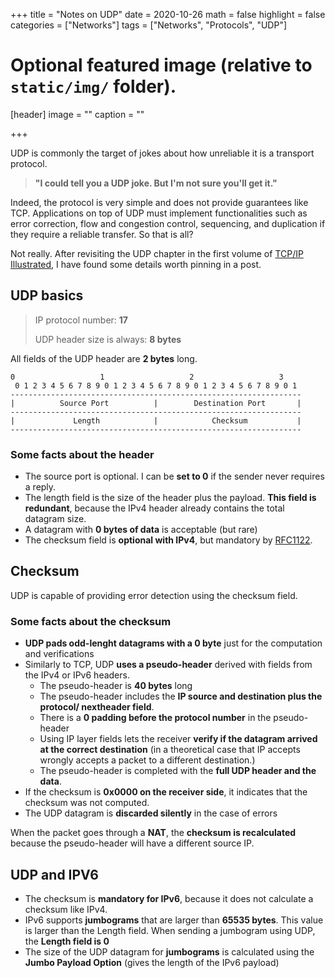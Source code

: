+++
title = "Notes on UDP"
date = 2020-10-26
math = false
highlight = false
categories = ["Networks"]
tags = ["Networks", "Protocols", "UDP"]

# Optional featured image (relative to `static/img/` folder).
[header]
image = ""
caption = ""

+++


UDP is commonly the target of jokes about how unreliable it is a transport protocol. 

> **"I could tell you a UDP joke. But I'm not sure you'll get it."**

Indeed, the protocol is very simple and does not provide guarantees like TCP. Applications on top of UDP must implement functionalities such as error correction, flow and congestion control, sequencing, and duplication if they require a reliable transfer. So that is all?

Not really. After revisiting the UDP chapter in the first volume of [TCP/IP Illustrated](https://www.pearson.com/us/higher-education/program/Fall-TCP-IP-Illustrated-Volume-1-The-Protocols-2nd-Edition/PGM69698.html), I have found some details worth pinning in a post.

## UDP basics

> IP protocol number: **17**
> 
> UDP header size is always: **8 bytes**


All fields of the UDP header are **2 bytes** long.  

```
0                   1                   2                   3
 0 1 2 3 4 5 6 7 8 9 0 1 2 3 4 5 6 7 8 9 0 1 2 3 4 5 6 7 8 9 0 1
-----------------------------------------------------------------
|          Source Port          |        Destination Port       |
-----------------------------------------------------------------
|             Length            |            Checksum           |
-----------------------------------------------------------------
```
 
###  Some facts about the header
 
*  The source port is optional. I can be **set to 0** if the sender never requires a reply.
*  The length field is the size of the header plus the payload. **This field is redundant**, because the IPv4 header already contains the total datagram size.
*  A datagram with **0 bytes of data** is acceptable (but rare)
*  The checksum field is **optional with IPv4**, but mandatory by [RFC1122](https://tools.ietf.org/html/rfc1122).


## Checksum

UDP is capable of providing error detection using the checksum field. 

### Some facts about the checksum 

* **UDP pads odd-lenght datagrams with a 0 byte** just for the computation and verifications
* Similarly to TCP, UDP **uses a pseudo-header** derived with fields from the IPv4 or IPv6 headers.
	* The pseudo-header is **40 bytes** long
	* The pseudo-header includes the **IP source and destination plus the protocol/ nextheader field**. 
	* There is a **0 padding before the protocol number** in the pseudo-header
	* Using IP layer fields lets the receiver **verify if the datagram arrived at the correct destination** (in a theoretical case that IP accepts wrongly accepts a packet to a different destination.)
	* The pseudo-header is completed with the **full UDP header and the data**.
* If the checksum is **0x0000 on the receiver side**, it indicates that the checksum was not computed. 
* The UDP datagram is **discarded silently** in the case of errors

When the packet goes through a **NAT**, the **checksum is recalculated** because the pseudo-header will have a different source IP.

## UDP and IPV6

*  The checksum is **mandatory for IPv6**, because it does not calculate a checksum like IPv4.
*  IPv6 supports **jumbograms** that are larger than **65535 bytes**. This value is larger than the Length field. When sending a jumbogram using UDP, the **Length field is 0**
*  The size of the UDP datagram for **jumbograms** is calculated using the **Jumbo Payload Option** (gives the length of the IPv6 payload)













 




